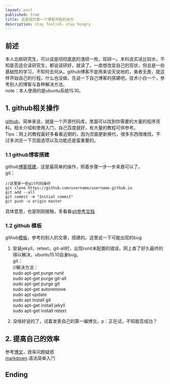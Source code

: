 ```yaml
---
layout: post
published: true
title: 这是我的第一个博客开始的地方
description: stay foolish，stay hungry
---  
```



## 前述
本人北邮研究生，可以说是彻彻底底的渣硕一枚，现研一。本科说实话比较水，不知是否适合读研究生，都说读研好，就读了。一直想改变自己的现状，但总是一些基础性的学习，不知何去何从。github博客不是用来谈天说地的，勇者无畏，就这样开始自己的行程。什么也没做，先说一下自己博客的搭建吧，技术小白一个，参考别人的博客与各种解决方法。  
note：本人使用的是ubuntu系统15.10。


## 1.  github相关操作

[github](https://github.com/)，简单来说，就是一个开源代码库。里面可以找到你需要的大量的程序资料。相关介绍和使用入门，自己百度就好，有大量的教程可供参考。  
Tips：网上的教程最好多看看近期的，因为页面更新换代，很多东西很难找，不过多浏览一下页面选项以及功能还是蛮重要的。


### 1.1  github博客搭建

github[博客搭建](http://blog.csdn.net/renfufei/article/details/37725057)，这是最简单的操作，照着步骤一步一步来救可以了。  
git：


    //这里是一些git代码操作  
    git clone https://github.com/username/username.github.io  
    git add --all  
    git commit -m "Initial commit"  
    git push -u origin master


具体意思，也是刚刚接触，多看看[git参考文档](http://git.oschina.net/progit/)

### 1.2   github 模板

github[模板](https://github.com/yefeng22222/yefeng22222.github.io)，参考的别人的文章，搭建的。这里说一下可能出现的bug  
1. 安装jekyll，retext，git-all时，出现runit未配置的错误，网上查了好久最终的得以解决，ubuntu15.10自身bug。  
    git：  
        //解决方法：  
        sudo apt-get purge runit  
        sudo apt-get purge git-all  
        sudo apt-get purge git  
        sudo apt-get autoremove  
        sudo apt update  
        sudo apt install git  
        sudo apt-get install jekyll  
        sudo apt-get install retext  
        
        
2. 没啥好说的了，试着发表自己的第一编博文。p：正在试，不知能否成功？


## 2.  提高自己的效率

参考[博文](http://litaotao.github.io/words-to-share-with-the-young)，效率问题疑惑  
[markdown](http://www.ituring.com.cn/article/23).语法简单入门


## Ending
